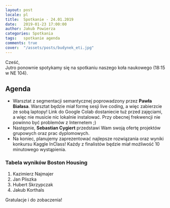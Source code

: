 ```yaml
---
layout: post
locale: pl
title:  Spotkanie - 24.01.2019
date:   2019-01-23 17:00:00
author: Jakub Powierza
categories: Spotkania
tags:	spotkanie agenda
comments: true
cover:  "/assets/posts/budynek_eti.jpg"
---
```


Cześć,  
Jutro ponownie spotykamy się na spotkaniu naszego koła naukowego (18:15 w NE 104).

## Agenda

 - Warsztat z segmentacji semantycznej poprowadzony przez **Pawła Białasa**. Warsztat będzie miał formę sesji live coding,
   a więc zabierzcie ze sobą laptopy! Link do Google Colab dostaniecie tuż przed zajęciami, a więc nie musicie nic
   lokalnie instalować. Przy obecnej frekwencji nie powinno być problemów z Internetem ;)
 - Następnie, **Sebastian Cygiert** przedstawi Wam swoją ofertę projektów grupowych oraz prac dyplomowych.
 - Na koniec, planujemy zaprezentować najlepsze rozwiązania oraz wyniki konkursu Kaggle InClass! Każdy z finalistów
   będzie miał możliwość 10 minutowego wystąpienia.

### Tabela wyników Boston Housing

 1. Kazimierz Najmajer
 2. Jan Pliszka
 3. Hubert Skrzypczak
 4. Jakub Korthals

Gratulacje i do zobaczenia!

